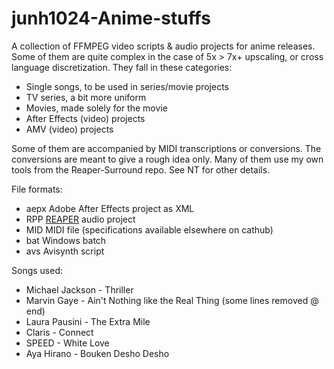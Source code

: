 # junh1024-Anime-stuffs

A collection of FFMPEG video scripts & audio projects for anime releases. Some of them are quite complex in the case of 5x > 7x+ upscaling, or cross language discretization. They fall in these categories:

- Single songs, to be used in series/movie projects
- TV series, a bit more uniform
- Movies, made solely for the movie
- After Effects (video) projects
- AMV  (video) projects

Some of them are accompanied by MIDI transcriptions or conversions. The conversions are meant to give a rough idea only. Many of them use my own tools from the Reaper-Surround repo. See NT for other details.

File formats:
- aepx Adobe After Effects project as XML
- RPP [REAPER](www.reaper.fm) audio project
- MID MIDI file (specifications available elsewhere on cathub)
- bat Windows batch
- avs Avisynth script

Songs used:
- Michael Jackson - Thriller
- Marvin Gaye - Ain't Nothing like the Real Thing (some lines removed @ end)
- Laura Pausini - The Extra Mile
- Claris - Connect
- SPEED - White Love
- Aya Hirano - Bouken Desho Desho
